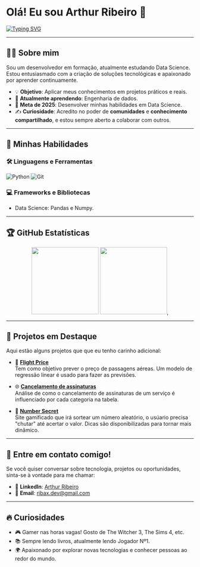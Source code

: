# Olá! Eu sou Arthur Ribeiro 👋

[![Typing SVG](https://readme-typing-svg.herokuapp.com?font=Fira+Code&pause=1000&color=36F709&width=435&lines=Desenvolvedor+apaixonado+por+tech;Buscando+solu%C3%A7%C3%B5es+inovadoras)](https://git.io/typing-svg)

---

## 👨‍💻 Sobre mim

Sou um desenvolvedor em formação, atualmente estudando Data Science. Estou entusiasmado com a criação de soluções tecnológicas e apaixonado por aprender continuamente. 

- 💡 **Objetivo**: Aplicar meus conhecimentos em projetos práticos e reais.
- 🌱 **Atualmente aprendendo**: Engenharia de dados.
- 🎯 **Meta de 2025**: Desenvolver minhas habilidades em Data Science.
- ✍️ **Curiosidade**: Acredito no poder de **comunidades** e **conhecimento compartilhado**, e estou sempre aberto a colaborar com outros.


---

## 🚀 Minhas Habilidades

### 🛠️ Linguagens e Ferramentas
![Python](https://img.shields.io/badge/-Python-3776AB?style=for-the-badge&logo=python&logoColor=white)
![Git](https://img.shields.io/badge/-Git-F05032?style=for-the-badge&logo=git&logoColor=white)

### 💻 Frameworks e Bibliotecas
- Data Science: Pandas e Numpy.

---

## 🏆 GitHub Estatísticas

<div align="center">
  <img height="180em" src="https://github-readme-stats.vercel.app/api?username=arthurrsn&show_icons=true&theme=dracula"/>
  <img height="180em" src="https://github-readme-stats.vercel.app/api/top-langs/?username=arthurrsn&layout=compact&langs_count=7&theme=dracula"/>,
</div>

---

## 🌟 Projetos em Destaque

Aqui estão alguns projetos que que eu tenho carinho adicional:

- 🚀 **[Flight Price](https://github.com/arthurrsn/flight-price)**  
  Tem como objetivo prever o preço de passagens aéreas. Um modelo de regressão linear é usado para fazer as previsões.

- 🌐 **[Cancelamento de assinaturas](https://github.com/arthurrsn/Cancelamento_de_Assinatura---DataScience)**  
  Análise de como o cancelamento de assinaturas de um serviço é influenciado por cada categoria na tabela.

- 🔧 **[Number Secret](https://github.com/arthurrsn/Number-Secret)**  
  Site gamificado que irá sortear um número aleatório, o usúario precisa "chutar" até acertar o valor. Dicas são disponibilizadas para tornar mais dinâmico.

---

## 💬 Entre em contato comigo!

Se você quiser conversar sobre tecnologia, projetos ou oportunidades, sinta-se à vontade para me chamar:

- 💼 **LinkedIn**: [Arthur Ribeiro](https://www.linkedin.com/in/arthur-ribeiro2007)
- 📧 **Email**: [ribax.dev@gmail.com](mailto:ribax.dev@gmail.com)

---

## 🔥 Curiosidades

- 🎮 Gamer nas horas vagas! Gosto de The Witcher 3, The Sims 4, etc.
- 📚 Sempre lendo livros, atualmente lendo Jogador Nº1.
- 🌍 Apaixonado por explorar novas tecnologias e conhecer pessoas ao redor do mundo.
